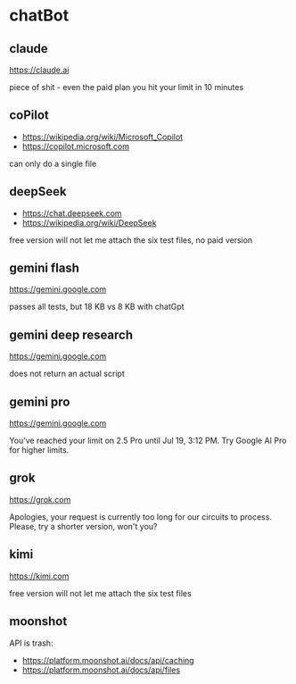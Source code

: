 # chatBot

## claude

https://claude.ai

piece of shit - even the paid plan you hit your limit in 10 minutes

## coPilot

- <https://wikipedia.org/wiki/Microsoft_Copilot>
- https://copilot.microsoft.com

can only do a single file

## deepSeek

- https://chat.deepseek.com
- https://wikipedia.org/wiki/DeepSeek

free version will not let me attach the six test files, no paid version

## gemini flash

https://gemini.google.com

passes all tests, but 18 KB vs 8 KB with chatGpt

## gemini deep research

https://gemini.google.com

does not return an actual script

## gemini pro

https://gemini.google.com

You’ve reached your limit on 2.5 Pro until Jul 19, 3:12 PM. Try Google AI Pro
for higher limits.

## grok

https://grok.com

Apologies, your request is currently too long for our circuits to process.
Please, try a shorter version, won't you?

## kimi

https://kimi.com

free version will not let me attach the six test files

## moonshot

API is trash:

- https://platform.moonshot.ai/docs/api/caching
- https://platform.moonshot.ai/docs/api/files
